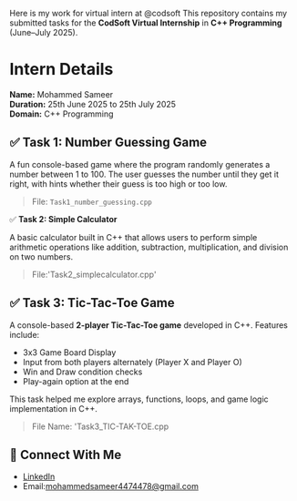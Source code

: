 Here is my work for virtual intern at @codsoft
This repository contains my submitted tasks for the **CodSoft Virtual Internship** in **C++ Programming** (June–July 2025).

# Intern Details

 **Name:** Mohammed Sameer   
 **Duration:** 25th June 2025 to 25th July 2025  
 **Domain:** C++ Programming  
 
## ✅ Task 1: Number Guessing Game  

A fun console-based game where the program randomly generates a number between 1 to 100. The user guesses the number until they get it right, with hints whether their guess is too high or too low.

> File: `Task1_number_guessing.cpp`


✅ **Task 2: Simple Calculator**

A basic calculator built in C++ that allows users to perform simple arithmetic operations like addition, subtraction, multiplication, and division on two numbers.

> File:'Task2_simplecalculator.cpp'

## ✅ Task 3: Tic-Tac-Toe Game

A console-based **2-player Tic-Tac-Toe game** developed in C++. Features include:

- 3x3 Game Board Display
- Input from both players alternately (Player X and Player O)
- Win and Draw condition checks
- Play-again option at the end

This task helped me explore arrays, functions, loops, and game logic implementation in C++.

> File Name: 'Task3_TIC-TAK-TOE.cpp


## 🔗 Connect With Me

- [LinkedIn](https://www.linkedin.com/in/mohammed-sameer-312284266/)  
- Email:mohammedsameer4474478@gmail.com
